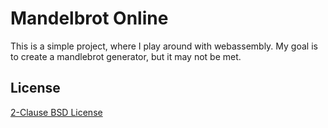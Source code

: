 # Mandelbrot Online
This is a simple project, where I play around with webassembly. My goal is to create a mandlebrot generator, but it may not be met.

## License
[2-Clause BSD License](LICENSE)